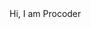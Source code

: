 
<html lang='en'>
<head>
  <title>Procoder</title>
  <link rel='stylesheet' href='style.css'>
</head>
<body>
  <tr><td>Hi, I am Procoder </td>
  
  
  </tr>

</body>
</html>

